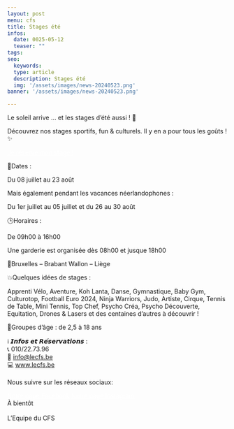 ```yaml
---
layout: post
menu: cfs
title: Stages été
infos:
  date: 0025-05-12
  teaser: ""
tags:
seo:
  keywords:
  type: article
  description: Stages été
  img: '/assets/images/news-20240523.png'
banner: '/assets/images/news-20240523.png'

---
```


Le soleil arrive … et les stages d’été aussi ! 🤩

Découvrez nos stages sportifs, fun & culturels. Il y en a pour tous les goûts ! ✨

<div class="d-flex justify-content-center mb-3">
  <a href="https://www.lecfs.be/stages/" class="btn btn-info-filled " style="color: #fff !important;">Je réserve mon stage !</a>
</div>

📆Dates :

Du 08 juillet au 23 août

Mais également pendant les vacances néerlandophones :

Du 1er juillet au 05 juillet et du 26 au 30 août

🕒Horaires :

De 09h00 à 16h00

Une garderie est organisée dès 08h00 et jusque 18h00

📍Bruxelles – Brabant Wallon – Liège

💥Quelques idées de stages :

Apprenti Vélo, Aventure, Koh Lanta, Danse, Gymnastique, Baby Gym, Culturotop, Football Euro 2024, Ninja Warriors, Judo, Artiste, Cirque, Tennis de Table, Mini Tennis, Top Chef, Psycho Créa, Psycho Découverte, Equitation, Drones & Lasers et des centaines d’autres à découvrir !

👶Groupes d’âge : de 2,5 à 18 ans

ℹ️ 𝙄𝙣𝙛𝙤𝙨 𝙚𝙩 𝙍𝙚́𝙨𝙚𝙧𝙫𝙖𝙩𝙞𝙤𝙣𝙨 :<br>
📞 010/22.73.96<br>
📧 info@lecfs.be<br>
💻 www.lecfs.be<br>
<br>
Nous suivre sur les réseaux sociaux:
<div class="d-flex justify-content-center mb-3">
  <a href="https://www.facebook.com/CFSasbl" class="btn btn-info-filled m-4" style="color: #fff !important;">Notre page Facebook</a>
  <a href="https://www.instagram.com/cfs_asbl/" class="btn btn-info-filled m-4" style="color: #fff !important;">Notre page Instagram</a>
</div>
À bientôt<br><br>
L’Equipe du CFS

